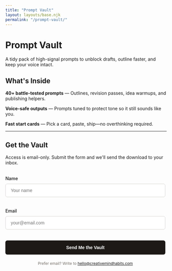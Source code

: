 ```yaml
---
title: "Prompt Vault"
layout: layouts/base.njk
permalink: "/prompt-vault/"
---
```


# Prompt Vault

A tidy pack of high-signal prompts to unblock drafts, outline faster, and keep your voice intact.

## What's Inside

**40+ battle-tested prompts** — Outlines, revision passes, idea warmups, and publishing helpers.

**Voice-safe outputs** — Prompts tuned to protect tone so it still sounds like you.

**Fast start cards** — Pick a card, paste, ship—no overthinking required.

---

## Get the Vault

Access is email-only. Submit the form and we'll send the download to your inbox.

<div id="cmhSuccessMessage" style="display: none; background: #d1fae5; border: 1px solid #6ee7b7; color: #065f46; padding: 1rem; border-radius: 6px; margin: 2rem 0; text-align: center;">
✓ Success! Your Prompt Vault is ready.
<div style="margin-top: 1rem;">
<a href="https://drive.google.com/file/d/1HUXpaHRVdL0s2RicbGZHTyrxT4rghDAk/view?usp=drive_link" style="display: inline-block; background: #1c1917; color: white; padding: 12px 30px; text-decoration: none; border-radius: 6px; font-weight: 600;">Download the Prompt Vault</a>
</div>
</div>

<form id="cmhEmailForm" style="max-width: 500px; margin: 2rem 0;">

<label for="cmh-name" style="display: block; margin-bottom: 0.5rem; font-weight: 500;">Name</label>
<input type="text" id="cmh-name" name="name" required placeholder="Your name" style="width: 100%; padding: 12px 16px; border: 1px solid #d6d3d1; border-radius: 6px; font-size: 1em; margin-bottom: 1.25rem;">

<label for="cmh-email" style="display: block; margin-bottom: 0.5rem; font-weight: 500;">Email</label>
<input type="email" id="cmh-email" name="email" required placeholder="your@email.com" style="width: 100%; padding: 12px 16px; border: 1px solid #d6d3d1; border-radius: 6px; font-size: 1em; margin-bottom: 1.25rem;">

<button type="submit" style="width: 100%; background: #1c1917; color: white; padding: 14px; border: none; border-radius: 6px; font-weight: 600; font-size: 1em; cursor: pointer;">Send Me the Vault</button>

<p style="text-align: center; color: #78716c; font-size: 0.85em; margin-top: 1.25rem;">
Prefer email? Write to <a href="mailto:hello@creativemindhabits.com">hello@creativemindhabits.com</a>
</p>

</form>

<script src="/assets/js/prompt-vault-form.js"></script>